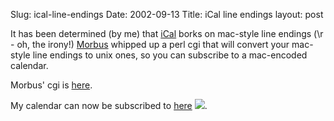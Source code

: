 Slug: ical-line-endings
Date: 2002-09-13
Title: iCal line endings
layout: post

It has been determined (by me) that <a href="http://www.apple.com/ical/">iCal</a> borks on mac-style line endings (\r - oh, the irony!) <a href="http://www.disobey.com/dnn/">Morbus</a> whipped up a perl cgi that will convert your mac-style line endings to unix ones, so you can subscribe to a mac-encoded calendar.

Morbus&#39; cgi is <a href="http://disobey.com/detergent/perl/mac2unix.cgi">here</a>.

My calendar can now be subscribed to <a href="http://disobey.com/detergent/perl/mac2unix.cgi?url=http://www.redmonk.net/dev/redmonk.ics">here</a> <a href="http://disobey.com/detergent/perl/mac2unix.cgi?url=http://www.redmonk.net/dev/redmonk.ics"><img border="0" src="https://media.redmonk.net/images/iCalIcon.jpg" /></a>.
